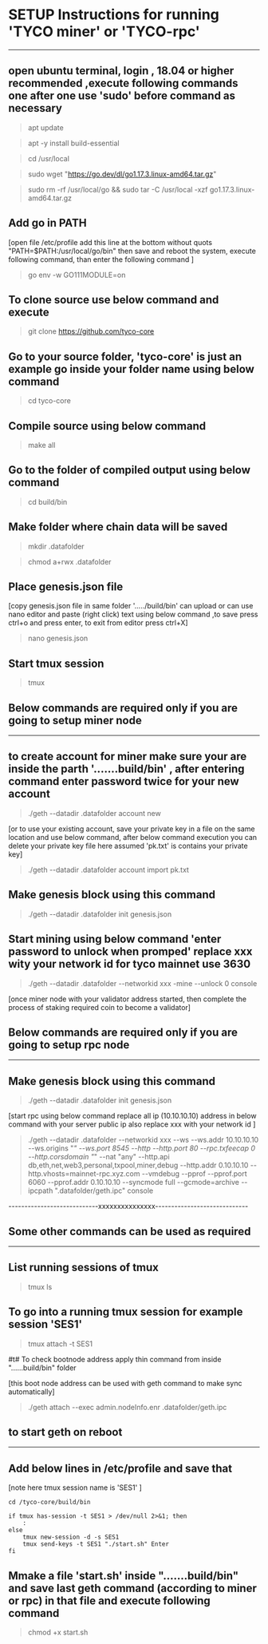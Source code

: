 # SETUP Instructions for running 'TYCO miner' or 'TYCO-rpc'

__________________________

## open ubuntu terminal, login ,  18.04 or higher recommended ,execute following commands one after one use 'sudo' before command as necessary

>apt update

>apt -y install build-essential

>cd /usr/local

>sudo wget "https://go.dev/dl/go1.17.3.linux-amd64.tar.gz"

>sudo rm -rf /usr/local/go && sudo tar -C /usr/local -xzf go1.17.3.linux-amd64.tar.gz

## Add go in PATH 

[open file /etc/profile add this line at the bottom without quots "PATH=$PATH:/usr/local/go/bin" then save and reboot the system, execute following command, than enter the following command ]

>go env -w GO111MODULE=on

## To clone source use below command and execute

>git clone https://github.com/tyco-core

## Go to your source folder, 'tyco-core' is just an example go inside your folder name using below command

>cd tyco-core

## Compile source using below command

>make all

## Go to the folder of compiled output using below command 

>cd build/bin

## Make folder where chain data will be saved

>mkdir .datafolder

>chmod a+rwx .datafolder

## Place genesis.json file
[copy genesis.json file in same folder '...../build/bin' can upload or can use nano editor and paste (right click) text using below command ,to save press ctrl+o and press enter, to exit from editor press ctrl+X]

>nano genesis.json

## Start tmux session

>tmux

## Below commands are required only if you are going to setup miner node
______________________________________________________________________

## to create account for miner make sure your are inside the parth '.......build/bin' , after entering command enter password twice for your new account

>./geth --datadir .datafolder account new

[or to use your existing account, save your private key in a file on the same location and use below command, after below command execution you can delete your private key file here assumed 'pk.txt' is contains your private key]

>./geth --datadir .datafolder account import pk.txt

## Make genesis block using this command

>./geth --datadir .datafolder init genesis.json

## Start mining using below command 'enter password to unlock when promped' replace xxx wity your network id  for tyco mainnet use 3630   

>./geth --datadir .datafolder --networkid xxx  -mine --unlock 0 console

[once miner node with your validator address started, then complete the process of staking required coin to become a validator]




## Below commands are required only if you are going to setup rpc node
_____________________________________________________________________

## Make genesis block using this command

>./geth --datadir .datafolder init genesis.json

[start rpc using below command replace all ip (10.10.10.10) address in below command with your server public ip also replace xxx with your network id ]

>./geth --datadir .datafolder --networkid xxx --ws --ws.addr 10.10.10.10 --ws.origins "*" --ws.port 8545 --http --http.port 80 --rpc.txfeecap 0  --http.corsdomain "*" --nat "any" --http.api db,eth,net,web3,personal,txpool,miner,debug --http.addr 0.10.10.10 --http.vhosts=mainnet-rpc.xyz.com --vmdebug --pprof --pprof.port 6060 --pprof.addr 0.10.10.10 --syncmode full --gcmode=archive  --ipcpath ".datafolder/geth.ipc" console

----------------------------xxxxxxxxxxxxxxx-----------------------------




## Some other commands can be used as required
_____________________________________________
## List running sessions of tmux

> tmux ls

## To go into a running tmux session for example session 'SES1'

> tmux attach -t SES1

#t# To check bootnode address apply thin command from inside "......build/bin" folder

[this boot node address can be used with geth command to make sync automatically]

>./geth attach --exec admin.nodeInfo.enr .datafolder/geth.ipc




## to start geth on reboot
_________________________

## Add below lines in /etc/profile and save that 


[note here tmux session name is 'SES1' ] 

	cd /tyco-core/build/bin
	
	if tmux has-session -t SES1 > /dev/null 2>&1; then
        :
	else
		tmux new-session -d -s SES1 
		tmux send-keys -t SES1 "./start.sh" Enter
	fi


## Mmake a file 'start.sh' inside ".......build/bin" and save last geth command (according to miner or rpc) in that file and execute following command

>chmod +x start.sh







